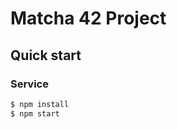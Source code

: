 Matcha 42 Project
================

## Quick start

### Service

```bash
$ npm install
$ npm start
```
